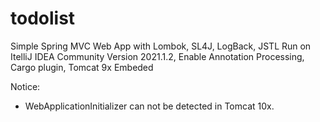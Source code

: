 # todolist
Simple Spring MVC Web App with Lombok, SL4J, LogBack, JSTL
Run on ItelliJ IDEA Community Version 2021.1.2, Enable Annotation Processing, Cargo plugin, Tomcat 9x Embeded

Notice:
- WebApplicationInitializer can not be detected in Tomcat 10x.
